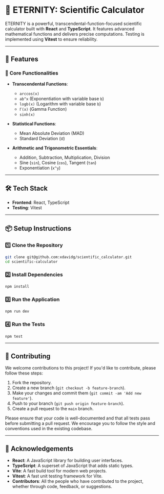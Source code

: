 # 🌟 **ETERNITY: Scientific Calculator**

ETERNITY is a powerful, transcendental-function-focused scientific calculator built with **React** and **TypeScript**. It features advanced mathematical functions and delivers precise computations. Testing is implemented using **Vitest** to ensure reliability.

---

## 🚀 **Features**

### 🎯 **Core Functionalities**

- **Transcendental Functions**:

  - `arccos(x)`
  - `ab^x` (Exponentiation with variable base `b`)
  - `logb(x)` (Logarithm with variable base `b`)
  - `Γ(x)` (Gamma Function)
  - `sinh(x)`

- **Statistical Functions**:

  - Mean Absolute Deviation (MAD)
  - Standard Deviation (σ)

- **Arithmetic and Trigonometric Essentials**:
  - Addition, Subtraction, Multiplication, Division
  - Sine (`sin`), Cosine (`cos`), Tangent (`tan`)
  - Exponentiation (`x^y`)

---

## 🛠 **Tech Stack**

- **Frontend**: React, TypeScript
- **Testing**: Vitest

---

## 📦 **Setup Instructions**

### 1️⃣ **Clone the Repository**

```bash
git clone git@github.com:xdavidg/scientific_calculator.git
cd scientific-calculator
```

### 2️⃣ **Install Dependencies**

```bash
npm install
```

### 3️⃣ **Run the Application**

```bash
npm run dev
```

### 4️⃣ **Run the Tests**

```bash
npm test
```

---

## 🤝 **Contributing**

We welcome contributions to this project! If you'd like to contribute, please follow these steps:

1. Fork the repository.
2. Create a new branch (`git checkout -b feature-branch`).
3. Make your changes and commit them (`git commit -am 'Add new feature'`).
4. Push to your branch (`git push origin feature-branch`).
5. Create a pull request to the `main` branch.

Please ensure that your code is well-documented and that all tests pass before submitting a pull request. We encourage you to follow the style and conventions used in the existing codebase.

---

## 🎉 **Acknowledgements**

- **React**: A JavaScript library for building user interfaces.
- **TypeScript**: A superset of JavaScript that adds static types.
- **Vite**: A fast build tool for modern web projects.
- **Vitest**: A fast unit testing framework for Vite.
- **Contributors**: All the people who have contributed to the project, whether through code, feedback, or suggestions.
